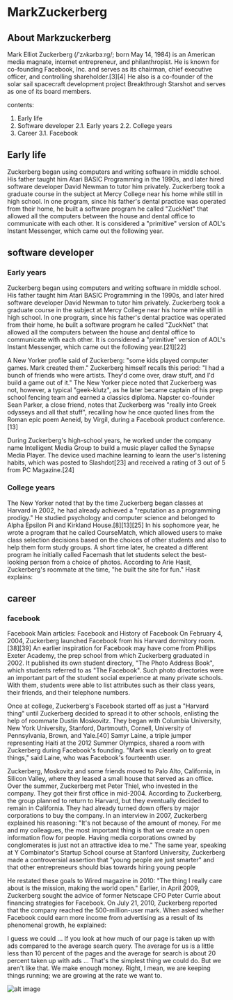 # MarkZuckerberg
## About Markzuckerberg
Mark Elliot Zuckerberg (/ˈzʌkərbɜːrɡ/; born May 14, 1984) is an American media magnate, internet entrepreneur, and philanthropist. He is known for co-founding Facebook, Inc. and serves as its chairman, chief executive officer, and controlling shareholder.[3][4] He also is a co-founder of the solar sail spacecraft development project Breakthrough Starshot and serves as one of its board members.

contents:

1. 	Early life
2.	Software developer
  2.1.	Early years
  2.2.	College years
3.	Career
  3.1.	Facebook
  
## Early life
Zuckerberg began using computers and writing software in middle school. His father taught him Atari BASIC Programming in the 1990s, and later hired software developer David Newman to tutor him privately. Zuckerberg took a graduate course in the subject at Mercy College near his home while still in high school. In one program, since his father's dental practice was operated from their home, he built a software program he called "ZuckNet" that allowed all the computers between the house and dental office to communicate with each other. It is considered a "primitive" version of AOL's Instant Messenger, which came out the following year.

## software developer
### Early years
Zuckerberg began using computers and writing software in middle school. His father taught him Atari BASIC Programming in the 1990s, and later hired software developer David Newman to tutor him privately. Zuckerberg took a graduate course in the subject at Mercy College near his home while still in high school. In one program, since his father's dental practice was operated from their home, he built a software program he called "ZuckNet" that allowed all the computers between the house and dental office to communicate with each other. It is considered a "primitive" version of AOL's Instant Messenger, which came out the following year.[21][22]

A New Yorker profile said of Zuckerberg: "some kids played computer games. Mark created them." Zuckerberg himself recalls this period: "I had a bunch of friends who were artists. They'd come over, draw stuff, and I'd build a game out of it." The New Yorker piece noted that Zuckerberg was not, however, a typical "geek-klutz", as he later became captain of his prep school fencing team and earned a classics diploma. Napster co-founder Sean Parker, a close friend, notes that Zuckerberg was "really into Greek odysseys and all that stuff", recalling how he once quoted lines from the Roman epic poem Aeneid, by Virgil, during a Facebook product conference.[13]

During Zuckerberg's high-school years, he worked under the company name Intelligent Media Group to build a music player called the Synapse Media Player. The device used machine learning to learn the user's listening habits, which was posted to Slashdot[23] and received a rating of 3 out of 5 from PC Magazine.[24]

### College years
The New Yorker noted that by the time Zuckerberg began classes at Harvard in 2002, he had already achieved a "reputation as a programming prodigy." He studied psychology and computer science and belonged to Alpha Epsilon Pi and Kirkland House.[8][13][25] In his sophomore year, he wrote a program that he called CourseMatch, which allowed users to make class selection decisions based on the choices of other students and also to help them form study groups. A short time later, he created a different program he initially called Facemash that let students select the best-looking person from a choice of photos. According to Arie Hasit, Zuckerberg's roommate at the time, "he built the site for fun." Hasit explains:

## career
### facebook
Facebook
Main articles: Facebook and History of Facebook
On February 4, 2004, Zuckerberg launched Facebook from his Harvard dormitory room.[38][39] An earlier inspiration for Facebook may have come from Phillips Exeter Academy, the prep school from which Zuckerberg graduated in 2002. It published its own student directory, "The Photo Address Book", which students referred to as "The Facebook". Such photo directories were an important part of the student social experience at many private schools. With them, students were able to list attributes such as their class years, their friends, and their telephone numbers.

Once at college, Zuckerberg's Facebook started off as just a "Harvard thing" until Zuckerberg decided to spread it to other schools, enlisting the help of roommate Dustin Moskovitz. They began with Columbia University, New York University, Stanford, Dartmouth, Cornell, University of Pennsylvania, Brown, and Yale.[40] Samyr Laine, a triple jumper representing Haiti at the 2012 Summer Olympics, shared a room with Zuckerberg during Facebook's founding. "Mark was clearly on to great things," said Laine, who was Facebook's fourteenth user.

Zuckerberg, Moskovitz and some friends moved to Palo Alto, California, in Silicon Valley, where they leased a small house that served as an office. Over the summer, Zuckerberg met Peter Thiel, who invested in the company. They got their first office in mid-2004. According to Zuckerberg, the group planned to return to Harvard, but they eventually decided to remain in California. They had already turned down offers by major corporations to buy the company. In an interview in 2007, Zuckerberg explained his reasoning: "It's not because of the amount of money. For me and my colleagues, the most important thing is that we create an open information flow for people. Having media corporations owned by conglomerates is just not an attractive idea to me." The same year, speaking at Y Combinator's Startup School course at Stanford University, Zuckerberg made a controversial assertion that "young people are just smarter" and that other entrepreneurs should bias towards hiring young people

He restated these goals to Wired magazine in 2010: "The thing I really care about is the mission, making the world open." Earlier, in April 2009, Zuckerberg sought the advice of former Netscape CFO Peter Currie about financing strategies for Facebook. On July 21, 2010, Zuckerberg reported that the company reached the 500-million-user mark. When asked whether Facebook could earn more income from advertising as a result of its phenomenal growth, he explained:

I guess we could ... If you look at how much of our page is taken up with ads compared to the average search query. The average for us is a little less than 10 percent of the pages and the average for search is about 20 percent taken up with ads ... That's the simplest thing we could do. But we aren't like that. We make enough money. Right, I mean, we are keeping things running; we are growing at the rate we want to.

![alt image](https://images.app.goo.gl/github-kSJG4pKRA8rTnRih9)









